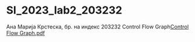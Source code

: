 # SI_2023_lab2_203232
Ана Марија Крстеска, бр. на индекс 203232
Control Flow Graph[Control Flow Graph.pdf](https://github.com/anamarijakrsteska/SI_2023_lab2_203232/files/11582203/Control.Flow.Graph.pdf)
